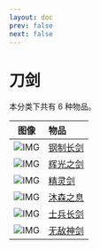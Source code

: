 ```yaml
---
layout: doc
prev: false
next: false
---
```


# 刀剑

本分类下共有 6 种物品。

| 图像 | 物品 |
| :-: | :-- |
| ![IMG](/wiki/item/sword_iron.png) | [钢制长剑](sword-iron) |
| ![IMG](/wiki/item/sword_light.png) | [辉光之剑](sword-light) |
| ![IMG](/wiki/item/sword_elf.png) | [精灵剑](sword-elf) |
| ![IMG](/wiki/item/sword_holy.png) | [沐森之息](sword-holy) |
| ![IMG](/wiki/item/sword_soldier.png) | [士兵长剑](sword-soldier) |
| ![IMG](/wiki/item/sword_light.png) | [无敌神剑](sword-dev) |

<style scoped>
  td img { max-width: 64px; max-height: 64px; }
</style>
